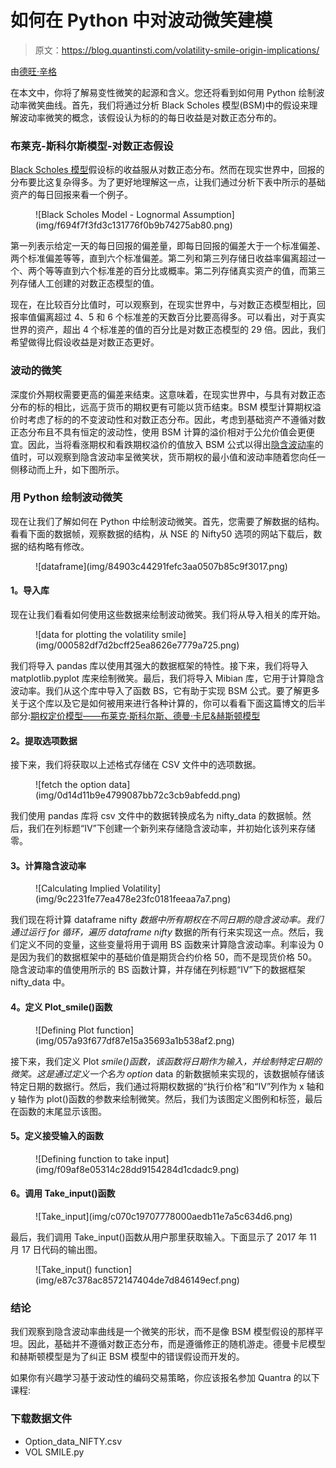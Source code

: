 # 如何在 Python 中对波动微笑建模

> 原文：<https://blog.quantinsti.com/volatility-smile-origin-implications/>

由[德旺·辛格](https://www.linkedin.com/in/devang-singh-2402882b/)

在本文中，你将了解易变性微笑的起源和含义。您还将看到如何用 Python 绘制波动率微笑曲线。首先，我们将通过分析 Black Scholes 模型(BSM)中的假设来理解波动率微笑的概念，该假设认为标的的每日收益是对数正态分布的。

### **布莱克-斯科尔斯模型-对数正态假设**

[Black Scholes 模型](/black-scholes-model/)假设标的收益服从对数正态分布。然而在现实世界中，回报的分布要比这复杂得多。为了更好地理解这一点，让我们通过分析下表中所示的基础资产的每日回报来看一个例子。

<figure class="kg-card kg-image-card kg-width-full">![Black Scholes Model - Lognormal Assumption](img/f694f7f3fd3c131776f0b9b74275ab80.png)</figure>

第一列表示给定一天的每日回报的偏差量，即每日回报的偏差大于一个标准偏差、两个标准偏差等等，直到六个标准偏差。第二列和第三列存储日收益率偏离超过一个、两个等等直到六个标准差的百分比或概率。第二列存储真实资产的值，而第三列存储人工创建的对数正态模型的值。

现在，在比较百分比值时，可以观察到，在现实世界中，与对数正态模型相比，回报率值偏离超过 4、5 和 6 个标准差的天数百分比要高得多。可以看出，对于真实世界的资产，超出 4 个标准差的值的百分比是对数正态模型的 29 倍。因此，我们希望做得比假设收益是对数正态更好。

### **波动的微笑**

深度价外期权需要更高的偏差来结束。这意味着，在现实世界中，与具有对数正态分布的标的相比，远高于货币的期权更有可能以货币结束。BSM 模型计算期权溢价时考虑了标的的不变波动性和对数正态分布。因此，考虑到基础资产不遵循对数正态分布且不具有恒定的波动性，使用 BSM 计算的溢价相对于公允价值会更便宜。因此，当将看涨期权和看跌期权溢价的值放入 BSM 公式以得出[隐含波动率](/implied-volatility/)的值时，可以观察到隐含波动率呈微笑状，货币期权的最小值和波动率随着您向任一侧移动而上升，如下图所示。

### **用 Python 绘制波动微笑**

现在让我们了解如何在 Python 中绘制波动微笑。首先，您需要了解数据的结构。看看下面的数据帧，观察数据的结构，从 NSE 的 Nifty50 选项的网站下载后，数据的结构略有修改。

<figure class="kg-card kg-image-card kg-width-full">![dataframe](img/84903c44291fefc3aa0507b85c9f3017.png)</figure>

#### **1。导入库**

现在让我们看看如何使用这些数据来绘制波动微笑。我们将从导入相关的库开始。

<figure class="kg-card kg-image-card kg-width-full">![data for plotting the volatility smile](img/000582df7d2bcff25ea8626e7779a725.png)</figure>

我们将导入 pandas 库以使用其强大的数据框架的特性。接下来，我们将导入 matplotlib.pyplot 库来绘制微笑。最后，我们将导入 Mibian 库，它用于计算隐含波动率。我们从这个库中导入了函数 BS，它有助于实现 BSM 公式。要了解更多关于这个库以及它是如何被用来进行各种计算的，你可以看看下面这篇博文的后半部分:[期权定价模型——布莱克·斯科尔斯、德曼·卡尼&赫斯顿模型](/options-pricing-models-black-scholes-derman-kani-heston-model/)

#### **2。提取选项数据**

接下来，我们将获取以上述格式存储在 CSV 文件中的选项数据。

<figure class="kg-card kg-image-card kg-width-full">![fetch the option data](img/0d14d11b9e4799087bb72c3cb9abfedd.png)</figure>

我们使用 pandas 库将 csv 文件中的数据转换成名为 nifty_data 的数据帧。然后，我们在列标题“IV”下创建一个新列来存储隐含波动率，并初始化该列来存储零。

#### **3。计算隐含波动率**

<figure class="kg-card kg-image-card kg-width-full">![Calculating Implied Volatility](img/9c2231fe77ea478e23fc0181feeaa7a7.png)</figure>

我们现在将计算 dataframe nifty *数据中所有期权在不同日期的隐含波动率。我们通过运行 for 循环，遍历 dataframe nifty* 数据的所有行来实现这一点。然后，我们定义不同的变量，这些变量将用于调用 BS 函数来计算隐含波动率。利率设为 0 是因为我们的数据框架中的基础价值是期货合约价格 50，而不是现货价格 50。隐含波动率的值使用所示的 BS 函数计算，并存储在列标题“IV”下的数据框架 nifty_data 中。

#### **4。定义 Plot_smile()函数**

<figure class="kg-card kg-image-card kg-width-full">![Defining Plot function](img/057a93f677df87e15a35693a1b538af2.png)</figure>

接下来，我们定义 Plot *smile()函数，该函数将日期作为输入，并绘制特定日期的微笑。这是通过定义一个名为 option* data 的新数据帧来实现的，该数据帧存储该特定日期的数据行。然后，我们通过将期权数据的“执行价格”和“IV”列作为 x 轴和 y 轴作为 plot()函数的参数来绘制微笑。然后，我们为该图定义图例和标签，最后在函数的末尾显示该图。

#### **5。定义接受输入的函数**

<figure class="kg-card kg-image-card kg-width-full">![Defining function to take input](img/f09af8e05314c28dd9154284d1cdadc9.png)</figure>

#### **6。调用 Take_input()函数**

<figure class="kg-card kg-image-card">![Take_input](img/c070c19707778000aedb11e7a5c634d6.png)</figure>

最后，我们调用 Take_input()函数从用户那里获取输入。下面显示了 2017 年 11 月 17 日代码的输出图。

<figure class="kg-card kg-image-card kg-width-full">![Take_input() function](img/e87c378ac8572147404de7d846149ecf.png)</figure>

### **结论**

我们观察到隐含波动率曲线是一个微笑的形状，而不是像 BSM 模型假设的那样平坦。因此，基础并不遵循对数正态分布，而是遵循修正的随机游走。德曼卡尼模型和赫斯顿模型是为了纠正 BSM 模型中的错误假设而开发的。

如果你有兴趣学习基于波动性的编码交易策略，你应该报名参加 Quantra 的以下课程:

### **下载数据文件**

*   Option_data_NIFTY.csv
*   VOL SMILE.py